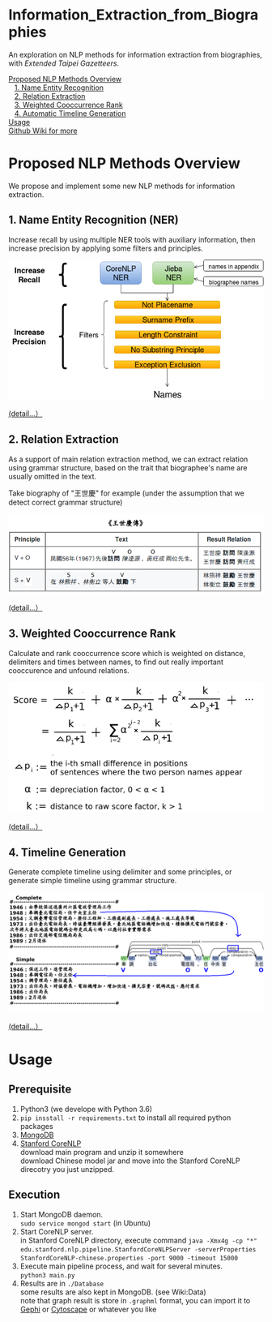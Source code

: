 # Information_Extraction_from_Biographies
An exploration on NLP methods for information extraction from biographies, with *Extended Taipei Gazetteers*.  
  
[Proposed NLP Methods Overview](#proposed-nlp-methods-overview)  
&nbsp;&nbsp;&nbsp;[1. Name Entity Recognition](#1-name-entity-recognition-ner)  
&nbsp;&nbsp;&nbsp;[2. Relation Extraction](#2-relation-extraction)  
&nbsp;&nbsp;&nbsp;[3. Weighted Cooccurrence Rank](#3-weighted-cooccurrence-rank)  
&nbsp;&nbsp;&nbsp;[4. Automatic Timeline Generation](#4-automatic-timeline-generation)  
[Usage](#usage)  
[Github Wiki for more](https://github.com/richardyy1188/Information_Extraction_from_Biographies/wiki)

# Proposed NLP Methods Overview
We propose and implement some new NLP methods for information extraction.
## 1. Name Entity Recognition (NER)
Increase recall by using multiple NER tools with auxiliary information, then increase precision by applying some filters and principles.  
  
![diagram of proposed NER method](Explanation-Material/NER_method_overview.png)
  
[(detail...） ](https://github.com/richardyy1188/Information_Extraction_from_Biographies/wiki/Name-Entity-Recognition-(NER))

## 2. Relation Extraction
As a support of main relation extraction method, we can extract relation using grammar structure, based on the trait that biographee's name are usually omitted in the text.  
  
Take biography of "王世慶" for example (under the assumption that we detect correct grammar structure)

![table of proposed relation extraction method](Explanation-Material/relation_sentence_structure.png)
  
[(detail...） ](https://github.com/richardyy1188/Information_Extraction_from_Biographies/wiki/Relation-Extraction)

## 3. Weighted Cooccurrence Rank
Calculate and rank cooccurrence score which is weighted on distance, delimiters and times between names, to find out really important cooccurence and unfound relations.  
  
![wieghted cooccurrence](Explanation-Material/cooccurrence_formula.png)
  
[(detail...） ](https://github.com/richardyy1188/Information_Extraction_from_Biographies/wiki/Weighted-Cooccurrence-Rank)

## 4. Timeline Generation
Generate complete timeline using delimiter and some principles, or generate simple timeline using grammar structure.  
  
![ptimeline generation](Explanation-Material/timeline_complete_and_simple.png)
  
[(detail...） ](https://github.com/richardyy1188/Information_Extraction_from_Biographies/wiki/Timeline-Generation)

# Usage
## Prerequisite
1. Python3 (we develope with Python 3.6)
2. `pip insstall -r requirements.txt` to install all required python packages
3. [MongoDB](https://docs.mongodb.com/manual/administration/install-community/)
4. [Stanford CoreNLP](https://stanfordnlp.github.io/CoreNLP/download.html)  
  download main program and unzip it somewhere  
  download Chinese model jar and move into the Stanford CoreNLP direcotry you just unzipped.
  
## Execution
1. Start MongoDB daemon.  
  `sudo service mongod start` (in Ubuntu)
2. Start CoreNLP server.  
  in Stanford CoreNLP directory, execute command `java -Xmx4g -cp "*" edu.stanford.nlp.pipeline.StanfordCoreNLPServer -serverProperties StanfordCoreNLP-chinese.properties -port 9000 -timeout 15000`
3. Execute main pipeline process, and wait for several minutes.  
  `python3 main.py`
4. Results are in `./Database`  
  some results are also kept in MongoDB. (see Wiki:Data)  
  note that graph result is store in `.graphml` format, you can import it to [Gephi](https://gephi.org/) or [Cytoscape](http://www.cytoscape.org/) or whatever you like
